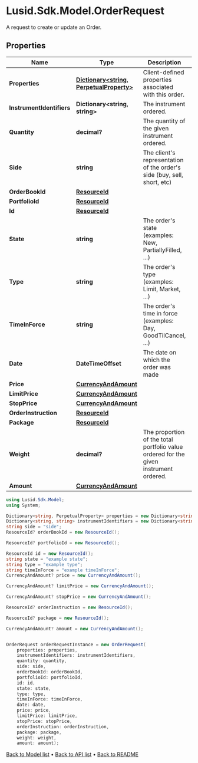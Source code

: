 # Lusid.Sdk.Model.OrderRequest
A request to create or update an Order.

## Properties

Name | Type | Description | Notes
------------ | ------------- | ------------- | -------------
**Properties** | [**Dictionary&lt;string, PerpetualProperty&gt;**](PerpetualProperty.md) | Client-defined properties associated with this order. | [optional] 
**InstrumentIdentifiers** | **Dictionary&lt;string, string&gt;** | The instrument ordered. | 
**Quantity** | **decimal?** | The quantity of the given instrument ordered. | [optional] 
**Side** | **string** | The client&#39;s representation of the order&#39;s side (buy, sell, short, etc) | 
**OrderBookId** | [**ResourceId**](ResourceId.md) |  | [optional] 
**PortfolioId** | [**ResourceId**](ResourceId.md) |  | [optional] 
**Id** | [**ResourceId**](ResourceId.md) |  | 
**State** | **string** | The order&#39;s state (examples: New, PartiallyFilled, ...) | [optional] 
**Type** | **string** | The order&#39;s type (examples: Limit, Market, ...) | [optional] 
**TimeInForce** | **string** | The order&#39;s time in force (examples: Day, GoodTilCancel, ...) | [optional] 
**Date** | **DateTimeOffset** | The date on which the order was made | [optional] 
**Price** | [**CurrencyAndAmount**](CurrencyAndAmount.md) |  | [optional] 
**LimitPrice** | [**CurrencyAndAmount**](CurrencyAndAmount.md) |  | [optional] 
**StopPrice** | [**CurrencyAndAmount**](CurrencyAndAmount.md) |  | [optional] 
**OrderInstruction** | [**ResourceId**](ResourceId.md) |  | [optional] 
**Package** | [**ResourceId**](ResourceId.md) |  | [optional] 
**Weight** | **decimal?** | The proportion of the total portfolio value ordered for the given instrument ordered. | [optional] 
**Amount** | [**CurrencyAndAmount**](CurrencyAndAmount.md) |  | [optional] 

```csharp
using Lusid.Sdk.Model;
using System;

Dictionary<string, PerpetualProperty> properties = new Dictionary<string, PerpetualProperty>();
Dictionary<string, string> instrumentIdentifiers = new Dictionary<string, string>();
string side = "side";
ResourceId? orderBookId = new ResourceId();

ResourceId? portfolioId = new ResourceId();

ResourceId id = new ResourceId();
string state = "example state";
string type = "example type";
string timeInForce = "example timeInForce";
CurrencyAndAmount? price = new CurrencyAndAmount();

CurrencyAndAmount? limitPrice = new CurrencyAndAmount();

CurrencyAndAmount? stopPrice = new CurrencyAndAmount();

ResourceId? orderInstruction = new ResourceId();

ResourceId? package = new ResourceId();

CurrencyAndAmount? amount = new CurrencyAndAmount();


OrderRequest orderRequestInstance = new OrderRequest(
    properties: properties,
    instrumentIdentifiers: instrumentIdentifiers,
    quantity: quantity,
    side: side,
    orderBookId: orderBookId,
    portfolioId: portfolioId,
    id: id,
    state: state,
    type: type,
    timeInForce: timeInForce,
    date: date,
    price: price,
    limitPrice: limitPrice,
    stopPrice: stopPrice,
    orderInstruction: orderInstruction,
    package: package,
    weight: weight,
    amount: amount);
```

[Back to Model list](../README.md#documentation-for-models) &#8226; [Back to API list](../README.md#documentation-for-api-endpoints) &#8226; [Back to README](../README.md)
